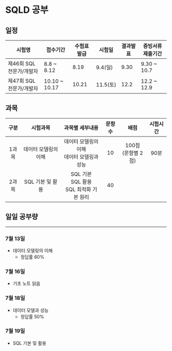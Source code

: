 # SQLD 공부 

## 일정
| **시험명**               | **접수기간**  | **수험표발급** | **시험일** | **결과발표** | **증빙서류 제출기간** |
| ------------------------ | ------------- | -------------- | ---------- | ------------ | --------------------- |
| 제46회 SQL 전문가/개발자 | 8.8 ~ 8.12    | 8.19           | 9.4(일)    | 9.30         | 9.30 ~ 10.7           |
| 제47회 SQL 전문가/개발자 | 10.10 ~ 10.17 | 10.21          | 11.5(토)   | 12.2         | 12.2 ~ 12.9           |



## 과목

| 구분 | 시험과목 | 과목별 세부내용 | 문항수 | 배점 | 시험시간 |
|:---:|:---:|:---:|:---:|:---:|:---:|
| 1과목 | 데이터 모델링의 이해 | 데이터 모델링의 이해 <br>데이터 모델링과 성능 | 10 | 100점<br>(문항별 2점) | 90분 |
| 2과목 | SQL 기본 및 활용 | SQL 기본 <br> SQL 활용 <br>SQL 최적화 기본 원리 | 40 |  |  |

## 일일 공부량
---
### 7월 13일
- 데이터 모델링의 이해 
    - 정답률 60%
### 7월 16일
- 기초 노트 읽음

### 7월 18일
- 데이터 모델과 성능
    - 정답률 50%

### 7월 19일
- SQL 기본 및 활용